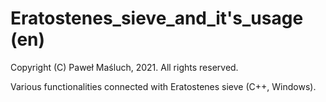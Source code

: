 # Eratostenes_sieve_and_it's_usage (en)

Copyright (C) Paweł Maśluch, 2021. All rights reserved.

Various functionalities connected with Eratostenes sieve (C++, Windows).
